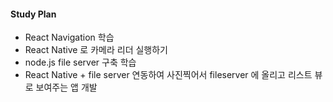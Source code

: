 #### Study Plan


* React Navigation 학습
* React Native 로 카메라 리더 실행하기
* node.js file server 구축 학습
* React Native + file server 연동하여 사진찍어서 fileserver 에 올리고 리스트 뷰로 보여주는 앱 개발
 

